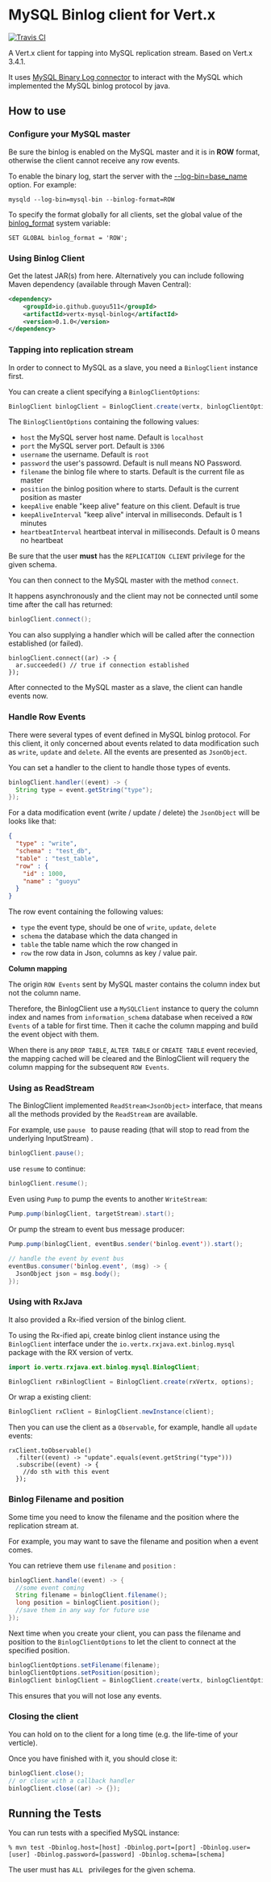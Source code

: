 # MySQL Binlog client for Vert.x

[![Travis CI](https://travis-ci.org/guoyu511/vertx-mysql-binlog-client.svg?branch=master)](https://travis-ci.org/guoyu511/vertx-mysql-binlog-client)

A Vert.x client for tapping into MySQL replication stream. Based on Vert.x 3.4.1.

It uses [MySQL Binary Log connector](https://github.com/shyiko/mysql-binlog-connector-java) to interact with the MySQL which implemented the MySQL binlog protocol by java.

## How to use

### Configure your MySQL master

Be sure the binlog is enabled on the MySQL master and it is in **ROW** format, otherwise the client cannot receive any row events.

To enable the binary log, start the server with the [--log-bin=base_name](https://dev.mysql.com/doc/refman/5.7/en/replication-options-binary-log.html#option_mysqld_log-bin) option. For example:

```
mysqld --log-bin=mysql-bin --binlog-format=ROW
```

To specify the format globally for all clients, set the global value of the [binlog_format](https://dev.mysql.com/doc/refman/5.7/en/replication-options-binary-log.html#sysvar_binlog_format) system variable:

```
SET GLOBAL binlog_format = 'ROW';
```

### Using Binlog Client

Get the latest JAR(s) from here. Alternatively you can include following Maven dependency (available through Maven Central):

```xml
<dependency>
    <groupId>io.github.guoyu511</groupId>
    <artifactId>vertx-mysql-binlog</artifactId>
    <version>0.1.0</version>
</dependency>
```

### Tapping into replication stream

In order to connect to MySQL as a slave, you need a `BinlogClient` instance first.

You can create a client specifying a `BinlogClientOptions`:

```java
BinlogClient binlogClient = BinlogClient.create(vertx, binlogClientOptions);
```

The `BinlogClientOptions` containing the following values:

* `host` the MySQL server host name. Default is `localhost`
* `port` the MySQL server port. Default is `3306`
* `username` the username. Default is `root`
* `password` the user's passowrd. Default is null means NO Password.
* `filename` the binlog file where to starts. Default is the current file as master
* `position` the binlog position where to starts. Default is the current position as master
* `keepAlive` enable "keep alive" feature on this client. Default is true
* `keepAliveInterval` "keep alive" interval in milliseconds. Default is 1 minutes
* `heartbeatInterval` heartbeat interval in milliseconds. Default is 0 means no heartbeat

Be sure that the user **must** has the `REPLICATION CLIENT` privilege for the given schema.

You can then connect to the MySQL master with the method `connect`.

It happens asynchronously and the client may not be connected until some time after the call has returned:

```java
binlogClient.connect();
```

You can also supplying a handler which will be called after the connection established (or failed).

```
binlogClient.connect((ar) -> {
  ar.succeeded() // true if connection established
});
```

After connected to the MySQL master as a slave, the client can handle events now.

### Handle Row Events

There were several types of event defined in MySQL binlog protocol. For this client, it only concerned about events related to data modification such as `write`, `update` and  `delete`. All the events are presented as `JsonObject`. 

You can set a handler to the client to handle those types of events.

```java
binlogClient.handler((event) -> {
  String type = event.getString("type");
});
```

For a data modification event (write / update / delete) the `JsonObject` will be looks like that:

```json
{
  "type" : "write",
  "schema" : "test_db",
  "table" : "test_table",
  "row" : {
    "id" : 1000,
    "name" : "guoyu"
  }
}
```

The row event containing the following values:

* `type` the event type, should be one of `write`, `update`, `delete`
* `schema` the database which the data changed in
* `table` the table name which the row changed in
* `row` the row data in Json, columns as key / value pair.

**Column mapping**

The origin `ROW Events` sent by MySQL master contains the column index but not the column name.

Therefore, the BinlogClient use a `MySQLClient` instance to query the column index and names from `information_schema` database when received a `ROW Events` of a table for first time. Then it cache the column mapping and build the event object with them.

When there is any `DROP TABLE`, `ALTER TABLE` or `CREATE TABLE` event recevied, the mapping cached will be cleared and the BinlogClient will requery the column mapping for the subsequent `ROW Events`.


### Using as ReadStream

The BinlogClient implemented `ReadStream<JsonObject>` interface, that means all the methods provided by the `ReadStream` are available. 

For example, use `pause ` to pause reading (that will stop to read from the underlying InputStream) .

```java
binlogClient.pause();
```

use `resume` to continue:

```java
binlogClient.resume();
```

Even using `Pump` to pump the events to another `WriteStream`:

```java
Pump.pump(binlogClient, targetStream).start();
```

Or pump the stream to event bus message producer:

```java
Pump.pump(binlogClient, eventBus.sender('binlog.event')).start();

// handle the event by event bus
eventBus.consumer('binlog.event', (msg) -> {
  JsonObject json = msg.body();
});
```

### Using with RxJava

It also provided a Rx-ified version of the binlog client.

To using the Rx-ified api, create binlog client instance using the `BinlogClient` interface under the `io.vertx.rxjava.ext.binlog.mysql` package with the RX version of vertx.

```java
import io.vertx.rxjava.ext.binlog.mysql.BinlogClient;

BinlogClient rxBinlogClient = BinlogClient.create(rxVertx, options);

```

Or wrap a existing client:

```java
BinlogClient rxClient = BinlogClient.newInstance(client);
```

Then you can use the client as a `Observable`, for example, handle all `update` events:

```
rxClient.toObservable()
  .filter((event) -> "update".equals(event.getString("type")))
  .subscribe((event) -> {
    //do sth with this event
  });
```


### Binlog Filename and position

Some time you need to know the filename and the position where the replication stream at. 

For example, you may want to save the filename and position when a event comes.

You can retrieve them use `filename` and `position` :

```java
binlogClient.handle((event) -> {
  //some event coming
  String filename = binlogClient.filename();
  long position = binlogClient.position();
  //save them in any way for future use
});

```

Next time when you create your client, you can pass the filename and position to the `BinlogClientOptions` to let the client to connect at the specified position. 

```java
binlogClientOptions.setFilename(filename);
binlogClientOptions.setPosition(position);
BinlogClient binlogClient = BinlogClient.create(vertx, binlogClientOptions);
```

This ensures that you will not lose any events.

### Closing the client

You can hold on to the client for a long time (e.g. the life-time of your verticle).

Once you have finished with it, you should close it:

```java
binlogClient.close();
// or close with a callback handler
binlogClient.close((ar) -> {});
```


## Running the Tests

You can run tests with a specified MySQL instance:

```
% mvn test -Dbinlog.host=[host] -Dbinlog.port=[port] -Dbinlog.user=[user] -Dbinlog.password=[password] -Dbinlog.schema=[schema]
```

The user must has `ALL ` privileges for the given schema.
